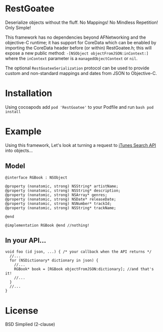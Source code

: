 RestGoatee
==========

Deserialize objects without the fluff.  No Mappings! No Mindless Repetition! Only Simple!

This framework has no dependencies beyond AFNetworking and the objective-C runtime; it has support for CoreData which can be enabled by importing the CoreData header before (or within) RestGoatee.h; this will expose a new public method: `-[NSObject objectFromJSON:inContext:]` where the `inContext` parameter is a `managedObjectContext` or `nil`.

The optional `RestGoateeSerialization` protocol can be used to provide custom and non-standard mappings and dates from JSON to Objective-C.

# Installation
Using cocoapods add `pod 'RestGoatee'` to your Podfile and run `bash pod install`

Example
=======
Using this framework, Let's look at turning a request to [iTunes Search API](https://itunes.apple.com/search?term=pink+floyd) into objects...
## Model

```objc
@interface RGBook : NSObject

@property (nonatomic, strong) NSString* artistName;
@property (nonatomic, strong) NSString* description;
@property (nonatomic, strong) NSArray* genres;
@property (nonatomic, strong) NSDate* releaseDate;
@property (nonatomic, strong) NSNumber* trackId;
@property (nonatomic, strong) NSString* trackName;

@end
```
```objc
@implementation RGBook @end //nothing!
```

## In your API...

```objc
void foo (id json, ...) { /* your callback when the API returns */
  //...
  for (NSDictionary* dictionary in json) {
    //...
    RGBook* book = [RGBook objectFromJSON:dictionary]; //and that's it!
    //...
  }
  //...
}
```

License
=======
BSD Simplied (2-clause)
